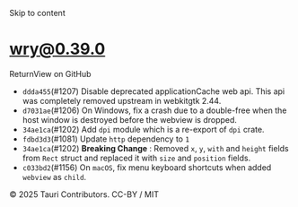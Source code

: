 Skip to content
# wry@0.39.0
ReturnView on GitHub
  * `ddda455`(#1207) Disable deprecated applicationCache web api. This api was completely removed upstream in webkitgtk 2.44.
  * `d7031ae`(#1206) On Windows, fix a crash due to a double-free when the host window is destroyed before the webview is dropped.
  * `34ae1ca`(#1202) Add `dpi` module which is a re-export of `dpi` crate.
  * `fdbd3d3`(#1081) Update `http` dependency to `1`
  * `34ae1ca`(#1202) **Breaking Change** : Removed `x`, `y`, `with` and `height` fields from `Rect` struct and replaced it with `size` and `position` fields.
  * `c033bd2`(#1156) On `macOS`, fix menu keyboard shortcuts when added `webview` as `child`.


© 2025 Tauri Contributors. CC-BY / MIT
